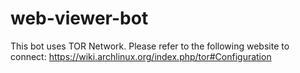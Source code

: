 # web-viewer-bot
This bot uses TOR Network. Please refer to the following website to connect:
https://wiki.archlinux.org/index.php/tor#Configuration
